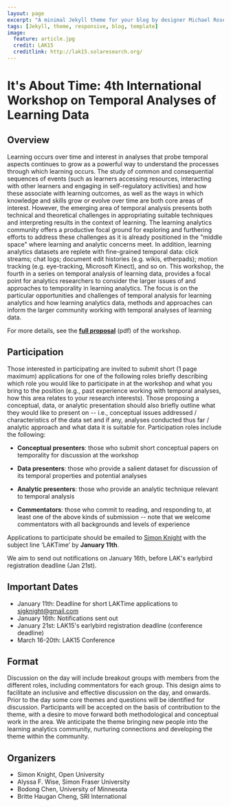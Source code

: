 ```yaml
---
layout: page
excerpt: "A minimal Jekyll theme for your blog by designer Michael Rose."
tags: [Jekyll, theme, responsive, blog, template]
image:
  feature: article.jpg
  credit: LAK15
  creditlink: http://lak15.solaresearch.org/
---
```


# It's About Time: 4th International Workshop on Temporal Analyses of Learning Data

## Overview

Learning occurs over time and interest in analyses that probe temporal aspects continues to grow as a powerful way to understand the processes through which learning occurs. The study of common and consequential sequences of events (such as learners accessing resources, interacting with other learners and engaging in self-regulatory activities) and how these associate with learning outcomes, as well as the ways in which knowledge and skills grow or evolve over time are both core areas of interest. However, the emerging area of temporal analysis presents both technical and theoretical challenges in appropriating suitable techniques and interpreting results in the context of learning. The learning analytics community offers a productive focal ground for exploring and furthering efforts to address these challenges as it is already positioned in the "middle space" where learning and analytic concerns meet. In addition, learning analytics datasets are replete with fine-grained temporal data: click streams; chat logs; document edit histories (e.g. wikis, etherpads); motion tracking (e.g. eye-tracking, Microsoft Kinect), and so on. This workshop, the fourth in a series on temporal analysis of learning data, provides a focal point for analytics researchers to consider the larger issues of and approaches to temporality in learning analytics. The focus is on the particular opportunities and challenges of temporal analysis for learning analytics and how learning analytics data, methods and approaches can inform the larger community working with temporal analyses of learning data.

For more details, see the [__full proposal__](https://dl.dropboxusercontent.com/u/7599158/LAK15-It%27sAboutTimeWorkshop.pdf) (pdf) of the workshop.

## Participation

Those interested in participating are invited to submit short (1 page maximum) applications for one of the following roles briefly describing which role you would like to participate in at the workshop and what you bring to the position (e.g., past experience working with temporal analyses, how this area relates to your research interests). Those proposing a conceptual, data, or analytic presentation should also briefly outline what they would like to present on -- i.e., conceptual issues addressed / characteristics of the data set and if any, analyses conducted thus far / analytic approach and what data it is suitable for. Participation roles include the following:

- **Conceptual presenters**: those who submit short conceptual papers on temporality for discussion at the workshop

- **Data presenters**: those who provide a salient dataset for discussion of its temporal properties and potential analyses

- **Analytic presenters**: those who provide an analytic technique relevant to temporal analysis

- **Commentators**: those who commit to reading, and responding to, at least one of the above kinds of submission -- note that we welcome commentators with all backgrounds and levels of experience

Applications to participate should be emailed to [Simon Knight](mailto:sjgknight@gmail.com) with the subject line ‘LAKTime’ by **January 11th**.

We aim to send out notifications on January 16th, before LAK's earlybird registration deadline (Jan 21st).

## Important Dates

- January 11th: Deadline for short LAKTime applications to sjgknight@gmail.com
- January 16th: Notifications sent out
- January 21st: LAK15's earlybird registration deadline (conference deadline)
- March 16-20th: LAK15 Conference

## Format

Discussion on the day will include breakout groups with members from the different roles, including commentators for each group. This design aims to facilitate an inclusive and effective discussion on the day, and onwards. Prior to the day some core themes and questions will be identified for discussion. Participants will be accepted on the basis of contribution to the theme, with a desire to move forward both methodological and conceptual work in the area. We anticipate the theme bringing new people into the learning analytics community, nurturing connections and developing the theme within the community.

## Organizers

- Simon Knight, Open University
- Alyssa F. Wise, Simon Fraser University
- Bodong Chen, University of Minnesota
- Britte Haugan Cheng, SRI International
